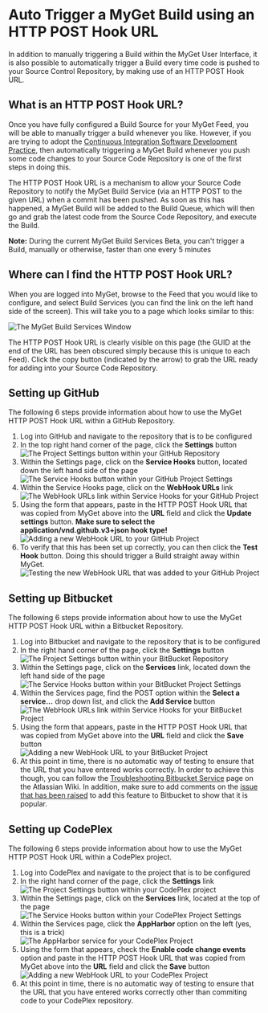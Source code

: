 # Auto Trigger a MyGet Build using an HTTP POST Hook URL

In addition to manually triggering a Build within the MyGet User Interface, it is also possible to automatically trigger a Build every time code is pushed to your Source Control Repository, by making use of an HTTP POST Hook URL.

## What is an HTTP POST Hook URL?

Once you have fully configured a Build Source for your MyGet Feed, you will be able to manually trigger a build whenever you like.  However, if you are trying to adopt the [Continuous Integration Software Development Practice](http://martinfowler.com/articles/continuousIntegration.html "Martin Fowler talks about the Continuous Integration Software Development Practice"), then automatically triggering a MyGet Build whenever you push some code changes to your Source Code Repository is one of the first steps in doing this.

The HTTP POST Hook URL is a mechanism to allow your Source Code Repository to notify the MyGet Build Service (via an HTTP POST to the given URL) when a commit has been pushed.  As soon as this has happened, a MyGet Build will be added to the Build Queue, which will then go and grab the latest code from the Source Code Repository, and execute the Build.  

<p class="alert alert-info">
    <strong>Note:</strong> During the current MyGet Build Services Beta, you can't trigger a Build, manually or otherwise, faster than one every 5 minutes
</p>

## Where can I find the HTTP POST Hook URL?

When you are logged into MyGet, browse to the Feed that you would like to configure, and select Build Services (you can find the link on the left hand side of the screen).  This will take you to a page which looks similar to this:

![The MyGet Build Services Window](Images/myget_build_services_window.png)

The HTTP POST Hook URL is clearly visible on this page (the GUID at the end of the URL has been obscured simply because this is unique to each Feed).  Click the copy button (indicated by the arrow) to grab the URL ready for adding into your Source Code Repository.

## Setting up GitHub

The following 6 steps provide information about how to use the MyGet HTTP POST Hook URL within a GitHub Repository.

1. Log into GitHub and navigate to the repository that is to be configured  
2. In the top right hand corner of the page, click the __Settings__ button  
![The Project Settings button within your GitHub Repository](Images/github_hook_settings_button.png)  
3. Within the Settings page, click on the __Service Hooks__ button, located down the left hand side of the page  
![The Service Hooks button within your GitHub Project Settings](Images/github_hook_service_hooks_button.png)  
4. Within the Service Hooks page, click on the __WebHook URLs__ link  
![The WebHook URLs link within Service Hooks for your GitHub Project](Images/github_hook_webhook_url_link.png)  
5. Using the form that appears, paste in the HTTP POST Hook URL that was copied from MyGet above into the __URL__ field and click the __Update settings__ button. __Make sure to select the application/vnd.github.v3+json hook type!__  
![Adding a new WebHook URL to your GitHub Project](Images/github_hook_add_webhook_url.png)  
6. To verify that this has been set up correctly, you can then click the __Test Hook__ button.  Doing this should trigger a Build straight away within MyGet.   
![Testing the new WebHook URL that was added to your GitHub Project](Images/github_hook_test_webhook.png)

## Setting up Bitbucket

The following 6 steps provide information about how to use the MyGet HTTP POST Hook URL within a Bitbucket Repository.

1. Log into Bitbucket and navigate to the repository that is to be configured  
2. In the right hand corner of the page, click the __Settings__ button  
![The Project Settings button within your BitBucket Repository](Images/bitbucket_hook_settings_button.png)  
3. Within the Settings page, click on the __Services__ link, located down the left hand side of the page  
![The Service Hooks button within your BitBucket Project Settings](Images/bitbucket_hook_service_hooks_button.png)  
4. Within the Services page, find the POST option within the __Select a service...__ drop down list, and click the __Add Service__ button  
![The WebHook URLs link within Service Hooks for your BitBucket Project](Images/bitbucket_hook_webhook_dropdown.png)  
5. Using the form that appears, paste in the HTTP POST Hook URL that was copied from MyGet above into the __URL__ field and click the __Save__ button  
![Adding a new WebHook URL to your BitBucket Project](Images/bitbucket_hook_add_webhook_url.png)  
6. At this point in time, there is no automatic way of testing to ensure that the URL that you have entered works correctly.  In order to achieve this though, you can follow the [Troubleshooting Bitbucket Service](https://confluence.atlassian.com/display/BITBUCKET/Troubleshooting+Bitbucket+Services "Troubleshooting Bitbucket Services") page on the Atlassian Wiki.  In addition, make sure to add comments on the [issue that has been raised](https://bitbucket.org/site/master/issue/4667/add-ability-to-test-services-bb-5436 "Bitbucket Issue for adding ability to test Services") to add this feature to Bitbucket to show that it is popular.

## Setting up CodePlex

The following 6 steps provide information about how to use the MyGet HTTP POST Hook URL within a CodePlex project.

1. Log into CodePlex and navigate to the project that is to be configured  
2. In the right hand corner of the page, click the __Settings__ link  
![The Project Settings button within your CodePlex project](Images/codeplex_hook_settings_button.png)  
3. Within the Settings page, click on the __Services__ link, located at the top of the page  
![The Service Hooks button within your CodePlex Project Settings](Images/codeplex_hook_service_hooks_button.png)  
4. Within the Services page, click the __AppHarbor__ option on the left (yes, this is a trick)  
![The AppHarbor service for your CodePlex Project](Images/codeplex_appharbor_hook.png)  
5. Using the form that appears, check the __Enable code change events__ option and paste in the HTTP POST Hook URL that was copied from MyGet above into the __URL__ field and click the __Save__ button  
![Adding a new WebHook URL to your CodePlex Project](Images/codeplex_hook_add_webhook_url.png)  
6. At this point in time, there is no automatic way of testing to ensure that the URL that you have entered works correctly other than commiting code to your CodePlex repository.

